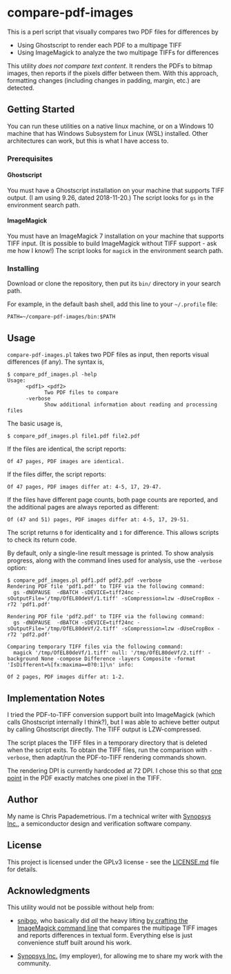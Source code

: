 # compare-pdf-images

This is a perl script that visually compares two PDF files for differences by

* Using Ghostscript to render each PDF to a multipage TIFF
* Using ImageMagick to analyze the two multipage TIFFs for differences

This utility _does not compare text content_. It renders the PDFs to bitmap images, then reports if the pixels differ between them. With this approach, formatting changes (including changes in padding, margin, etc.) are detected.

## Getting Started

You can run these utilities on a native linux machine, or on a Windows 10 machine that has Windows Subsystem for Linux (WSL) installed. Other architectures can work, but this is what I have access to.

### Prerequisites

#### Ghostscript

You must have a Ghostscript installation on your machine that supports TIFF output.
(I am using 9.26, dated 2018-11-20.)
The script looks for `gs` in the environment search path.

#### ImageMagick

You must have an ImageMagick 7 installation on your machine that supports TIFF input.
(It is possible to build ImageMagick without TIFF support - ask me how I know!)
The script looks for `magick` in the environment search path.

### Installing

Download or clone the repository, then put its `bin/` directory in your search path.

For example, in the default bash shell, add this line to your `~/.profile` file:

```
PATH=~/compare-pdf-images/bin:$PATH
```

## Usage

`compare-pdf-images.pl` takes two PDF files as input, then reports visual differences (if any). The syntax is,

```
$ compare_pdf_images.pl -help
Usage:
      <pdf1> <pdf2>
            Two PDF files to compare
      -verbose
            Show additional information about reading and processing files
```

The basic usage is,

`$ compare_pdf_images.pl file1.pdf file2.pdf`

If the files are identical, the script reports:

`Of 47 pages, PDF images are identical.`

If the files differ, the script reports:

`Of 47 pages, PDF images differ at: 4-5, 17, 29-47.`

If the files have different page counts, both page counts are reported, and the additional pages are always reported as different:

`Of (47 and 51) pages, PDF images differ at: 4-5, 17, 29-51.`

The script returns `0` for identicality and `1` for difference. This allows scripts to check its return code.

By default, only a single-line result message is printed. To show analysis progress, along with the command lines used for analysis, use the `-verbose` option:

```
$ compare_pdf_images.pl pdf1.pdf pdf2.pdf -verbose
Rendering PDF file 'pdf1.pdf' to TIFF via the following command:
  gs -dNOPAUSE  -dBATCH -sDEVICE=tiff24nc -sOutputFile='/tmp/OfEL80deVf/1.tiff' -sCompression=lzw -dUseCropBox -r72 'pdf1.pdf'

Rendering PDF file 'pdf2.pdf' to TIFF via the following command:
  gs -dNOPAUSE  -dBATCH -sDEVICE=tiff24nc -sOutputFile='/tmp/OfEL80deVf/2.tiff' -sCompression=lzw -dUseCropBox -r72 'pdf2.pdf'

Comparing temporary TIFF files via the following command:
  magick '/tmp/OfEL80deVf/1.tiff' null: '/tmp/OfEL80deVf/2.tiff' -background None -compose Difference -layers Composite -format 'IsDifferent=%[fx:maxima==0?0:1]\n' info:

Of 2 pages, PDF images differ at: 1-2.
```

## Implementation Notes

I tried the PDF-to-TIFF conversion support built into ImageMagick (which calls Ghostscript internally I think?), but I was able to achieve better output by calling Ghostscript directly. The TIFF output is LZW-compressed.

The script places the TIFF files in a temporary directory that is deleted when the script exits. To obtain the TIFF files, run the comparison with `-verbose`, then adapt/run the PDF-to-TIFF rendering commands shown.

The rendering DPI is currently hardcoded at 72 DPI. I chose this so that [one point](https://en.wikipedia.org/wiki/Point_(typography)) in the PDF exactly matches one pixel in the TIFF.

## Author

My name is Chris Papademetrious. I'm a technical writer with [Synopsys Inc.](https://www.synopsys.com/), a semiconductor design and verification software company.

## License

This project is licensed under the GPLv3 license - see the [LICENSE.md](LICENSE.md) file for details.

## Acknowledgments

This utility would not be possible without help from:

* [snibgo](https://github.com/snibgo), who basically did *all* the heavy lifting [by crafting the ImageMagick command line](https://github.com/ImageMagick/ImageMagick/discussions/3279) that compares the multipage TIFF images and reports differences in textual form. Everything else is just convenience stuff built around his work.

* [Synopsys Inc.](https://www.synopsys.com/) (my employer), for allowing me to share my work with the community.

